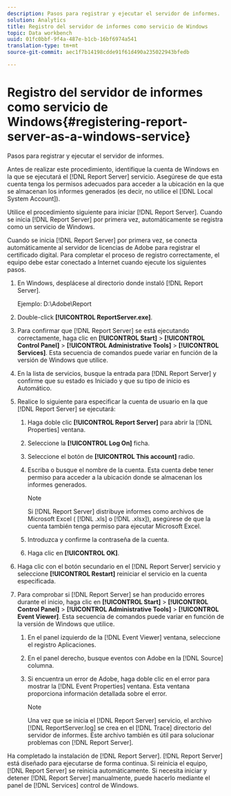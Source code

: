 ```yaml
---
description: Pasos para registrar y ejecutar el servidor de informes.
solution: Analytics
title: Registro del servidor de informes como servicio de Windows
topic: Data workbench
uuid: 01fc0bbf-9f4a-487e-b1cb-16bf6974a541
translation-type: tm+mt
source-git-commit: aec1f7b14198cdde91f61d490a235022943bfedb

---
```



# Registro del servidor de informes como servicio de Windows{#registering-report-server-as-a-windows-service}

Pasos para registrar y ejecutar el servidor de informes.

Antes de realizar este procedimiento, identifique la cuenta de Windows en la que se ejecutará el [!DNL Report Server] servicio. Asegúrese de que esta cuenta tenga los permisos adecuados para acceder a la ubicación en la que se almacenan los informes generados (es decir, no utilice el [!DNL Local System Account]).

Utilice el procedimiento siguiente para iniciar [!DNL Report Server]. Cuando se inicia [!DNL Report Server] por primera vez, automáticamente se registra como un servicio de Windows.

Cuando se inicia [!DNL Report Server] por primera vez, se conecta automáticamente al servidor de licencias de Adobe para registrar el certificado digital. Para completar el proceso de registro correctamente, el equipo debe estar conectado a Internet cuando ejecute los siguientes pasos.

1. En Windows, desplácese al directorio donde instaló [!DNL Report Server].

   Ejemplo: D:\Adobe\Report

1. Double-click **[!UICONTROL ReportServer.exe]**.
1. Para confirmar que [!DNL Report Server] se está ejecutando correctamente, haga clic en **[!UICONTROL Start]** > **[!UICONTROL Control Panel]** > **[!UICONTROL Administrative Tools]** > **[!UICONTROL Services]**. Esta secuencia de comandos puede variar en función de la versión de Windows que utilice.
1. En la lista de servicios, busque la entrada para [!DNL Report Server] y confirme que su estado es Iniciado y que su tipo de inicio es Automático.
1. Realice lo siguiente para especificar la cuenta de usuario en la que [!DNL Report Server] se ejecutará:

   1. Haga doble clic **[!UICONTROL Report Server]** para abrir la [!DNL Properties] ventana.

   1. Seleccione la **[!UICONTROL Log On]** ficha.
   1. Seleccione el botón de **[!UICONTROL This account]** radio.
   1. Escriba o busque el nombre de la cuenta. Esta cuenta debe tener permiso para acceder a la ubicación donde se almacenan los informes generados.

      >[!NOTE]
      >
      >Si [!DNL Report Server] distribuye informes como archivos de Microsoft Excel ( [!DNL .xls] o [!DNL .xlsx]), asegúrese de que la cuenta también tenga permiso para ejecutar Microsoft Excel.

   1. Introduzca y confirme la contraseña de la cuenta.
   1. Haga clic en **[!UICONTROL OK]**.

1. Haga clic con el botón secundario en el [!DNL Report Server] servicio y seleccione **[!UICONTROL Restart]** reiniciar el servicio en la cuenta especificada.
1. Para comprobar si [!DNL Report Server] se han producido errores durante el inicio, haga clic en **[!UICONTROL Start]** > **[!UICONTROL Control Panel]** > **[!UICONTROL Administrative Tools]** > **[!UICONTROL Event Viewer]**. Esta secuencia de comandos puede variar en función de la versión de Windows que utilice.

   1. En el panel izquierdo de la [!DNL Event Viewer] ventana, seleccione el registro Aplicaciones.
   1. En el panel derecho, busque eventos con Adobe en la [!DNL Source] columna.
   1. Si encuentra un error de Adobe, haga doble clic en el error para mostrar la [!DNL Event Properties] ventana. Esta ventana proporciona información detallada sobre el error.

      >[!NOTE]
      >
      >Una vez que se inicia el [!DNL Report Server] servicio, el archivo [!DNL ReportServer.log] se crea en el [!DNL Trace] directorio del servidor de informes. Este archivo también es útil para solucionar problemas con [!DNL Report Server].

Ha completado la instalación de [!DNL Report Server]. [!DNL Report Server] está diseñado para ejecutarse de forma continua. Si reinicia el equipo, [!DNL Report Server] se reinicia automáticamente. Si necesita iniciar y detener [!DNL Report Server] manualmente, puede hacerlo mediante el panel de [!DNL Services] control de Windows.
